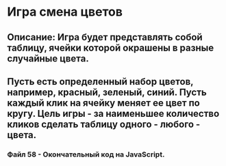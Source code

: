 # Игра смена цветов
## Описание: Игра будет представлять собой таблицу, ячейки которой окрашены в разные случайные цвета.

## Пусть есть определенный набор цветов, например, красный, зеленый, синий. Пусть каждый клик на ячейку меняет ее цвет по кругу. Цель игры - за наименьшее количество кликов сделать таблицу одного - любого - цвета.

### Файл 58 - Окончательный код на JavaScript.

